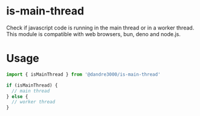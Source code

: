 # is-main-thread
Check if javascript code is running in the main thread or in a worker thread. This module is compatible with web browsers, bun, deno and node.js.
# Usage
```js
import { isMainThread } from '@dandre3000/is-main-thread'

if (isMainThread) {
  // main thread
} else {
  // worker thread
}
```
